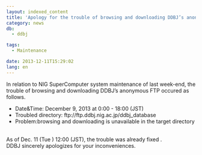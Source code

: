 ```yaml
---
layout: indexed_content
title: 'Apology for the trouble of browsing and downloading DDBJ’s anonymous FTP'
category: news
db:
  - ddbj

tags:
  - Maintenance

date: 2013-12-11T15:29:02
lang: en
---
```


<p>In relation to NIG SuperComputer system maintenance of last week-end, the trouble of browsing and downloading DDBJ’s anonymous FTP occured as follows.</p>

<ul>
    <li>Date&amp;Time: December 9, 2013 at 0:00 - 18:00 (JST) </li>
    <li>Troubled directory: ftp://ftp.ddbj.nig.ac.jp/ddbj_database</li>
    <li>Problem:browsing and downloading is unavailable in the target directory</li>
</ul><br>As of Dec. 11 (Tue ) 12:00 (JST), the trouble was already fixed .<br>DDBJ sincerely apologizes for your inconveniences.
